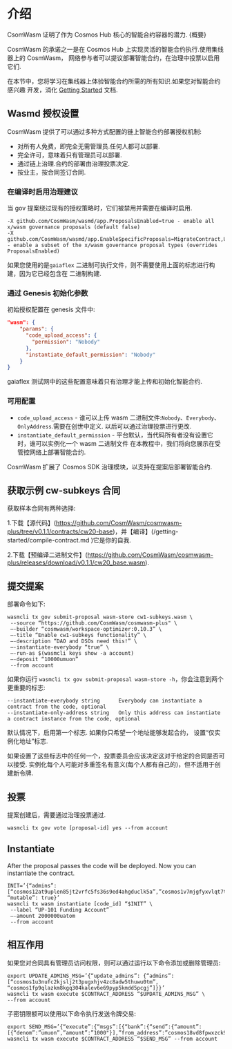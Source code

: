 # 介绍

CsomWasm 证明了作为 Cosmos Hub 核心的智能合约容器的潜力. {概要}

CosmWasm 的承诺之一是在 Cosmos Hub 上实现灵活的智能合约执行.使用集线器上的 CosmWasm，
网络参与者可以提议部署智能合约，在治理中投票以启用它们.

在本节中，您将学习在集线器上体验智能合约所需的所有知识.如果您对智能合约感兴趣
开发，消化 [Getting Started](/getting-started/intro.md) 文档.

## Wasmd 授权设置

CosmWasm 提供了可以通过多种方式配置的链上智能合约部署授权机制:

- 对所有人免费，即完全无需管理员.任何人都可以部署.
- 完全许可，意味着只有管理员可以部署.
- 通过链上治理.合约的部署由治理投票决定.
- 按业主，按合同签订合同.

### 在编译时启用治理建议

当 gov 提案绕过现有的授权策略时，它们被禁用并需要在编译时启用.
```
-X github.com/CosmWasm/wasmd/app.ProposalsEnabled=true - enable all x/wasm governance proposals (default false)
-X github.com/CosmWasm/wasmd/app.EnableSpecificProposals=MigrateContract,UpdateAdmin,ClearAdmin - enable a subset of the x/wasm governance proposal types (overrides ProposalsEnabled)
```

如果您使用的是`gaiaflex` 二进制可执行文件，则不需要使用上面的标志进行构建，因为它已经包含在
二进制构建.

### 通过 Genesis 初始化参数

初始授权配置在 genesis 文件中:

```json
"wasm": {
    "params": {
      "code_upload_access": {
        "permission": "Nobody"
      },
      "instantiate_default_permission": "Nobody"
    }
}
```

gaiaflex 测试网中的这些配置意味着只有治理才能上传和初始化智能合约.

### 可用配置
- `code_upload_access` - 谁可以上传 wasm 二进制文件:`Nobody`、`Everybody`、`OnlyAddress`.需要在创世中定义.
以后可以通过治理投票进行更改.
- `instantiate_default_permission` - 平台默认，当代码所有者没有设置它时，谁可以实例化一个 wasm 二进制文件
在本教程中，我们将向您展示在受管控网络上部署智能合约.

CosmWasm 扩展了 Cosmos SDK 治理模块，以支持在提案后部署智能合约.

## 获取示例 cw-subkeys 合同

获取样本合同有两种选择:

1.下载【源代码】(https://github.com/CosmWasm/cosmwasm-plus/tree/v0.1.1/contracts/cw20-base)，并【编译】(/getting-started/compile-contract.md )它是你的自我.

2.下载【预编译二进制文件】(https://github.com/CosmWasm/cosmwasm-plus/releases/download/v0.1.1/cw20_base.wasm).

## 提交提案

部署命令如下:

```shell
wasmcli tx gov submit-proposal wasm-store cw1-subkeys.wasm \
 --source “https://github.com/CosmWasm/cosmwasm-plus" \
 —-builder “cosmwasm/workspace-optimizer:0.10.3” \
 —-title “Enable cw1-subkeys functionality” \
 —-description “DAO and DSOs need this!” \
 —-instantiate-everybody “true” \
 —-run-as $(wasmcli keys show -a account)
 —-deposit “10000umuon”
 --from account
```

如果你运行 `wasmcli tx gov submit-proposal wasm-store -h`，你会注意到两个更重要的标志:

```shell
--instantiate-everybody string      Everybody can instantiate a contract from the code, optional
--instantiate-only-address string   Only this address can instantiate a contract instance from the code, optional
```

默认情况下，启用第一个标志. 如果你只希望一个地址能够发起合约，
设置“仅实例化地址”标志.

如果设置了这些标志中的任何一个，投票委员会应该决定这对于给定的合同是否可以接受.
实例化每个人可能对多重签名有意义(每个人都有自己的)，但不适用于创建新令牌.

## 投票

提案创建后，需要通过治理投票通过.
```shell
wasmcli tx gov vote [proposal-id] yes --from account
```

## Instantiate

After the proposal passes the code will be deployed. Now you can instantiate the contract.

```shell
INIT=’{“admins”: [“cosmos12at9uplen85jt2vrfc5fs36s9ed4ahgduclk5a”,”cosmos1v7mjgfyxvlqt7tzj2j9fwee82fh6ra0jvhrxyp”,”cosmos18rkzfn65485wq68p3ylv4afhgguq904djepfkk”,”cosmos1xxkueklal9vejv9unqu80w9vptyepfa95pd53u”], “mutable”: true}’
wasmcli tx wasm instantiate [code_id] “$INIT” \
 --label “UP-101 Funding Account”
 —-amount 2000000uatom
 --from account
```

## 相互作用

如果您对合同具有管理员访问权限，则可以通过运行以下命令添加或删除管理员:

```
export UPDATE_ADMINS_MSG=’{“update_admins”: {“admins”:[“cosmos1u3nufc2kjslj2t3pugxhjv4zc8adw5thuwu0tm”, “cosmos1fp9qlazkm8kgq304kalev6e69pyp5kmdd5pcgj”]}}’
wasmcli tx wasm execute $CONTRACT_ADDRESS “$UPDATE_ADMINS_MSG” \
--from account
```

子密钥限额可以使用以下命令执行发送令牌交易:
```
export SEND_MSG=’{“execute”:{“msgs”:[{“bank”:{“send”:{“amount”:[{“denom”:”umuon”,”amount”:”1000"}],”from_address”:”cosmos18vd8fpwxzck93qlwghaj6arh4p7c5n89uzcee5",”to_address”:”cosmos1cs63ehtq6lw86vc87t42cnhcmydtnrffzdjhkz”}}}]}}’
wasmcli tx wasm execute $CONTRACT_ADDRESS “$SEND_MSG” --from account
```
